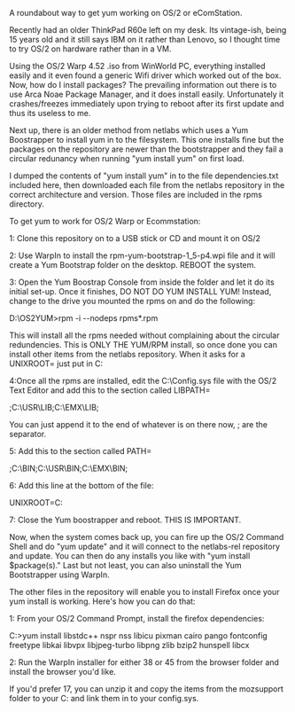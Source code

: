 A roundabout way to get yum working on OS/2 or eComStation.

Recently had an older ThinkPad R60e left on my desk. Its 
vintage-ish, being 15 years old and it still says IBM on 
it rather than Lenovo, so I thought time to try OS/2 on 
hardware rather than in a VM. 

Using the OS/2 Warp 4.52 .iso from WinWorld PC, everything
installed easily and it even found a generic Wifi driver
which worked out of the box. Now, how do I install packages?
The prevailing information out there is to use Arca Noae 
Package Manager, and it does install easily. Unfortunately
it crashes/freezes immediately upon trying to reboot after
its first update and thus its useless to me. 

Next up, there is an older method from netlabs which uses a 
Yum Boostrapper to install yum in to the filesystem. This one 
installs fine but the packages on the repository are newer
than the bootstrapper and they fail a circular redunancy when
running "yum install yum" on first load.

I dumped the contents of "yum install yum" in to the file
dependencies.txt included here, then downloaded each file from
the netlabs repository in the correct architecture and version.
Those files are included in the rpms directory.

To get yum to work for OS/2 Warp or Ecommstation:

1: Clone this repository on to a USB stick or CD and mount it on OS/2

2: Use WarpIn to install the rpm-yum-bootstrap-1_5-p4.wpi file and 
it will create a Yum Bootstrap folder on the desktop. REBOOT the system.

3: Open the Yum Boostrap Console from inside the folder and let it do
its initial set-up. Once it finishes, DO NOT DO YUM INSTALL YUM! Instead,
change to the drive you mounted the rpms on and do the following:

D:\OS2YUM\>rpm -i --nodeps rpms\*.rpm

This will install all the rpms needed without complaining about the 
circular redundencies. This is ONLY THE YUM/RPM install, so once done
you can install other items from the netlabs repository. When it asks
for a UNIXROOT= just put in C:

4:Once all the rpms are installed, edit the C:\Config.sys file with
the OS/2 Text Editor and add this to the section called LIBPATH=

;C:\USR\LIB;C:\EMX\LIB;

You can just append it to the end of whatever is on there now, ; are the
separator.

5: Add this to the section called PATH=

;C:\BIN;C:\USR\BIN;C:\EMX\BIN;

6: Add this line at the bottom of the file:

UNIXROOT=C:

7: Close the Yum boostrapper and reboot. THIS IS IMPORTANT. 

Now, when the system comes back up, you can fire up the OS/2 Command
Shell and do "yum update" and it will connect to the netlabs-rel 
repository and update. You can then do any installs you like with
"yum install $package(s)." Last but not least, you can also uninstall
the Yum Bootstrapper using WarpIn. 

The other files in the repository will enable you to install Firefox
once your yum install is working. Here's how you can do that:

1: From your OS/2 Command Prompt, install the firefox dependencies:

C:\>yum install libstdc++ nspr nss libicu pixman cairo pango fontconfig
freetype libkai libvpx libjpeg-turbo libpng zlib bzip2 hunspell libcx

2: Run the WarpIn installer for either 38 or 45 from the browser folder
and install the browser you'd like. 

If you'd prefer 17, you can unzip it and copy the items from the mozsupport
folder to your C: and link them in to your config.sys. 

